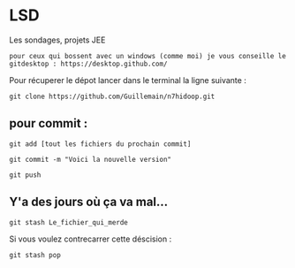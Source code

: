 # LSD
Les sondages, projets JEE

`pour ceux qui bossent avec un windows (comme moi) je vous conseille le gitdesktop : https://desktop.github.com/
`

Pour récuperer le dépot lancer dans le terminal la ligne suivante :
```
git clone https://github.com/Guillemain/n7hidoop.git
```

## pour commit : 
```
git add [tout les fichiers du prochain commit]
```

```
git commit -m "Voici la nouvelle version"
```

```
git push
```

## Y'a des jours où ça va mal...

```
git stash Le_fichier_qui_merde
```
Si vous voulez contrecarrer cette déscision :
```
git stash pop
```
